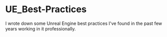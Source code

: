 # UE_Best-Practices
 I wrote down some Unreal Engine best practices I've found in the past few years working in it professionally.
